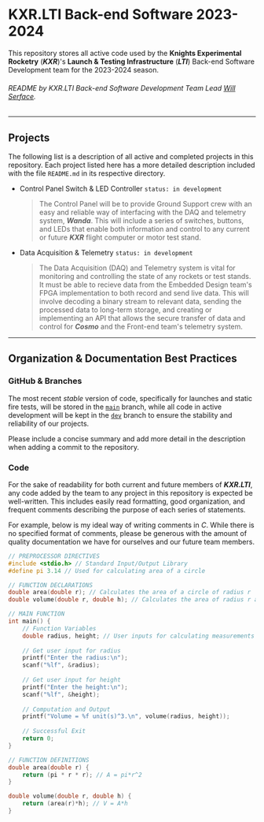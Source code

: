 # KXR.LTI Back-end Software 2023-2024

This repository stores all active code used by the
**Knights Experimental Rocketry** (***KXR***)'s
**Launch & Testing Infrastructure** (***LTI***)
Back-end Software Development team for the 2023-2024 season.

###### README by KXR.LTI Back-end Software Development Team Lead [Will Serface](https://discord.com/users/609211773303652372).
______
## Projects

The following list is a description of all active and completed projects
in this repository. Each project listed here has a more detailed description
included with the file `README.md` in its respective directory.

- Control Panel Switch & LED Controller `status: in development`
  > The Control Panel will be to provide Ground Support
  > crew with an easy and reliable way of interfacing with the DAQ
  > and telemetry system, ***Wanda***. This will include a series of switches,
  > buttons, and LEDs that enable both information and control to any
  > current or future ***KXR*** flight computer or motor test stand.
- Data Acquisition & Telemetry `status: in development`
  > The Data Acquisition (DAQ) and Telemetry system is vital for
  > monitoring and controlling the state of any rockets or test stands.
  > It must be able to recieve data from the Embedded Design team's FPGA
  > implementation to both record and send live data. This will involve decoding
  > a binary stream to relevant data, sending the processed data to long-term 
  > storage, and creating or implementing an API that allows the secure transfer
  > of data and control for ***Cosmo*** and the Front-end team's telemetry system.
___
## Organization & Documentation Best Practices

### GitHub & Branches

The most recent *stable* version of code, specifically for launches and
static fire tests, will be stored in the
[`main`](https://github.com/KXR-UCF/BackendSoftware24/tree/main) branch,
while all code in active development will be kept in the
[`dev`](https://github.com/KXR-UCF/BackendSoftware24/tree/dev) branch
to ensure the stability and reliability of our projects.

Please include a concise summary and add more detail in the description
when adding a commit to the repository.

### Code

For the sake of readability for both current and future members of ***KXR.LTI***,
any code added by the team to any project in this repository is expected be
well-written. This includes easily read formatting, good organization,
and frequent comments describing the purpose of each series of  statements.

For example, below is my ideal way of writing comments in *C*. 
While there is no specified format of comments, please be generous with the
amount of quality documentation we have for ourselves and our future team members.

```C
// PREPROCESSOR DIRECTIVES
#include <stdio.h> // Standard Input/Output Library
#define pi 3.14 // Used for calculating area of a circle

// FUNCTION DECLARATIONS
double area(double r); // Calculates the area of a circle of radius r
double volume(double r, double h); // Calculates the area of radius r and height h

// MAIN FUNCTION
int main() {
    // Function Variables
    double radius, height; // User inputs for calculating measurements
    
    // Get user input for radius
    printf("Enter the radius:\n");
    scanf("%lf", &radius);
    
    // Get user input for height
    printf("Enter the height:\n");
    scanf("%lf", &height);
    
    // Computation and Output
    printf("Volume = %f unit(s)^3.\n", volume(radius, height));
    
    // Successful Exit
    return 0;
}

// FUNCTION DEFINITIONS
double area(double r) {
    return (pi * r * r); // A = pi*r^2
}

double volume(double r, double h) {
    return (area(r)*h); // V = A*h
}
```

